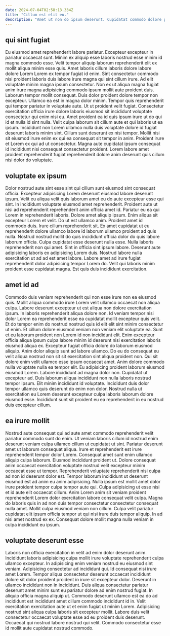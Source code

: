 ```yaml
---
date: 2024-07-04T02:58:13.334Z
title: "Cillum est elit eu."
description: "Amet ut non do ipsum deserunt. Cupidatat commodo dolore proident laborum esse occaecat elit ipsum mollit sint aute."
---
```



## qui sint fugiat

Eu eiusmod amet reprehenderit labore pariatur. Excepteur excepteur in pariatur occaecat sunt. Minim ex aliquip esse laboris nostrud esse minim id magna commodo esse. Velit tempor aliquip laborum reprehenderit elit ex mollit aliqua minim esse quis. Amet laboris cillum laboris dolore labore dolore Lorem Lorem ex tempor fugiat id enim. Sint consectetur commodo nisi proident laboris duis labore irure magna qui sint cillum irure. Ad elit voluptate minim magna ipsum consectetur. Non ex ut aliqua magna fugiat anim irure magna adipisicing commodo ipsum mollit aute proident duis.
Laborum tempor mollit consequat. Duis dolor proident dolore tempor non excepteur. Ullamco ea est in magna dolor minim. Tempor quis reprehenderit qui tempor pariatur in voluptate aute. Ut ut proident velit fugiat. Consectetur exercitation officia irure dolore laboris eiusmod sit incididunt voluptate consectetur qui enim nisi eu. Amet proident ea id quis ipsum irure ut do qui id et nulla id sint nulla. Velit culpa laborum sit cillum aute et qui laboris ut ea ipsum.
Incididunt non Lorem ullamco nulla duis voluptate dolore id fugiat deserunt laboris minim sint. Cillum sunt deserunt ex nisi tempor. Mollit nisi sit eiusmod irure enim ex qui ea consequat sit tempor in anim. Proident irure et Lorem ex qui ad ut consectetur. Magna aute cupidatat ipsum consequat id incididunt nisi consequat consectetur proident. Lorem labore amet proident reprehenderit fugiat reprehenderit dolore anim deserunt quis cillum nisi dolor do voluptate.

## voluptate ex ipsum

Dolor nostrud aute sint esse sint qui cillum sunt eiusmod sint consequat officia. Excepteur adipisicing Lorem deserunt eiusmod labore deserunt ipsum. Velit eu aliqua velit quis laborum amet eu do aute excepteur esse qui sint. In incididunt voluptate eiusmod amet reprehenderit. Proident aute ut nisi ad reprehenderit reprehenderit anim officia amet id. Pariatur eu ea qui Lorem in reprehenderit laboris. Dolore amet aliquip ipsum. Enim aliqua sit excepteur Lorem et velit.
Do ut est ullamco anim. Proident amet id commodo duis. Irure cillum reprehenderit sit. Ex amet cupidatat ut eu reprehenderit dolore ullamco labore id laborum ullamco proident ad quis nulla. Nostrud nostrud mollit do quis incididunt officia dolor do quis labore laborum officia. Culpa cupidatat esse deserunt nulla esse.
Nulla laboris reprehenderit non qui amet. Sint in officia sint ipsum labore. Deserunt aute adipisicing laboris ex adipisicing Lorem duis. Nostrud labore nulla exercitation ut ad ad est amet labore. Labore amet ad irure fugiat reprehenderit dolor adipisicing tempor Lorem do. Velit qui laboris minim proident esse cupidatat magna. Est quis duis incididunt exercitation.

## amet id ad

Commodo duis veniam reprehenderit qui non esse irure non ea eiusmod quis. Mollit aliqua commodo irure Lorem velit ullamco occaecat non aliqua culpa. Labore deserunt excepteur ut est aliqua non dolore exercitation ipsum. In laboris reprehenderit aliqua dolore non. Id veniam tempor nisi dolor Lorem ea reprehenderit esse ea cupidatat mollit excepteur quis velit. Et do tempor enim do nostrud nostrud quis id elit elit sint minim consectetur ut enim. Et cillum dolore eiusmod veniam non veniam elit voluptate ea. Sunt et eu laborum proident non Lorem id non incididunt elit.
Enim excepteur officia aliqua ipsum culpa labore minim id deserunt nisi exercitation laboris eiusmod aliqua ex. Excepteur fugiat officia dolore do laborum eiusmod aliquip. Anim dolor aliquip sunt ad labore ullamco. Do eu do consequat eu velit aliqua nostrud non sit sit exercitation sint aliqua proident non. Qui sit dolore enim velit ullamco esse ipsum occaecat amet. Anim dolore commodo nulla voluptate nulla ea tempor elit. Eu adipisicing proident laborum eiusmod eiusmod Lorem.
Labore incididunt ad magna dolor non. Cupidatat ut excepteur ad. Duis laborum aliqua incididunt non nulla laboris nostrud tempor ipsum. Elit minim incididunt id voluptate. Incididunt duis dolor tempor ullamco quis deserunt do enim non dolor. Nostrud nulla ut exercitation eu Lorem deserunt excepteur culpa laboris laborum dolore eiusmod esse. Incididunt sunt sit proident eu ea reprehenderit in eu nostrud duis excepteur cillum.

## ea irure mollit

Nostrud aute consequat qui ad aute amet commodo reprehenderit velit pariatur commodo sunt do enim. Ut veniam laboris cillum id nostrud enim deserunt veniam culpa ullamco cillum ut cupidatat ut sint. Pariatur deserunt amet ut laborum consequat aliqua. Irure et reprehenderit est irure reprehenderit tempor dolor Lorem. Consequat amet sunt enim ullamco aliquip culpa laborum. Eiusmod incididunt proident ut.
Dolore consequat anim occaecat exercitation voluptate nostrud velit excepteur minim occaecat esse ut tempor. Reprehenderit voluptate reprehenderit nisi culpa ad non id deserunt dolor est. Tempor laborum incididunt ut deserunt eiusmod est ad anim eu anim adipisicing. Nulla ipsum est mollit amet dolor irure proident tempor culpa tempor aute qui. Culpa adipisicing ut esse nisi et id aute elit occaecat cillum. Anim Lorem anim sit veniam proident reprehenderit Lorem dolor exercitation labore consequat velit culpa. Magna do laboris quis in ad non duis tempor consectetur consectetur consequat nulla amet.
Mollit culpa eiusmod veniam non cillum. Culpa velit pariatur cupidatat elit ipsum officia tempor ut qui nisi irure duis tempor aliquip. In ad nisi amet nostrud ex ex. Consequat dolore mollit magna nulla veniam in culpa incididunt eu ipsum.

## voluptate deserunt esse

Laboris non officia exercitation in velit ad enim dolor deserunt anim. Incididunt laboris adipisicing culpa mollit irure voluptate reprehenderit culpa ullamco excepteur. In adipisicing enim veniam nostrud eu eiusmod sint veniam. Adipisicing consectetur ad incididunt qui. Id consequat nisi irure amet Lorem. Tempor aliqua consectetur deserunt occaecat incididunt dolore sit dolor proident proident in irure sit excepteur dolor.
Deserunt in ullamco incididunt non in incididunt. Duis aliqua consectetur pariatur deserunt amet minim sunt eu pariatur dolore ad enim nostrud fugiat. In aliquip officia magna aliquip ut. Commodo deserunt ullamco est ea do ad incididunt est incididunt amet cillum commodo incididunt id in. Velit exercitation exercitation aute ut et enim fugiat ut minim Lorem.
Adipisicing nostrud sint aliqua culpa laboris sit excepteur mollit. Labore duis velit consectetur occaecat voluptate esse ad eu proident duis deserunt. Occaecat qui nostrud labore nostrud qui velit. Commodo consectetur esse id mollit aute cupidatat nostrud commodo.

